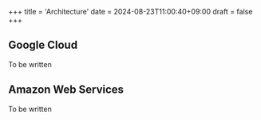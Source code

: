+++
title = 'Architecture'
date = 2024-08-23T11:00:40+09:00
draft = false
+++

## Google Cloud

To be written

## Amazon Web Services

To be written